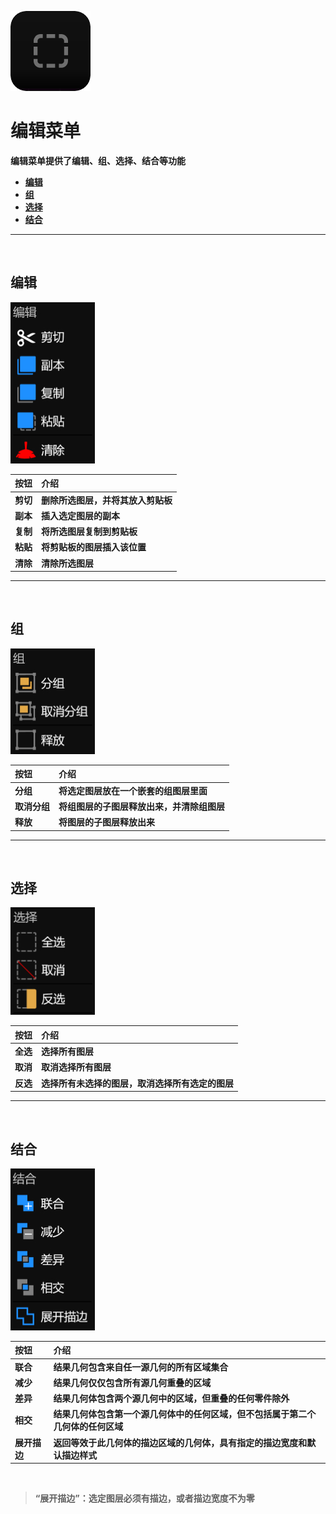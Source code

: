 ![Image](Images/Menus_EditMenu.png)
# **编辑菜单**
**编辑菜单提供了编辑、组、选择、结合等功能**
- [**编辑**](#编辑)
- [**组**](#组)
- [**选择**](#选择)
- [**结合**](#结合)


---
<br/>

## **编辑**
![Image](Images/Menus_EditMenu_Edit.jpg)

|**按钮**|**介绍**|
|:-|:-|
|**剪切**|**删除所选图层，并将其放入剪贴板**|
|**副本**|**插入选定图层的副本**|
|**复制**|**将所选图层复制到剪贴板**|
|**粘贴**|**将剪贴板的图层插入该位置**|
|**清除**|**清除所选图层**|


---
<br/>

## **组**
![Image](Images/Menus_EditMenu_Group.jpg)

|**按钮**|**介绍**|
|:-|:-|
|**分组**|**将选定图层放在一个嵌套的组图层里面**|
|**取消分组**|**将组图层的子图层释放出来，并清除组图层**|
|**释放**|**将图层的子图层释放出来**|


---
<br/>

## **选择**
![Image](Images/Menus_EditMenu_Select.jpg)

|**按钮**|**介绍**|
|:-|:-|
|**全选**|**选择所有图层**|
|**取消**|**取消选择所有图层**|
|**反选**|**选择所有未选择的图层，取消选择所有选定的图层**|


---
<br/>

## **结合**
![Image](Images/Menus_EditMenu_Combine.jpg)

|**按钮**|**介绍**|
|:-|:-|
|**联合**|**结果几何包含来自任一源几何的所有区域集合**|
|**减少**|**结果几何仅仅包含所有源几何重叠的区域**|
|**差异**|**结果几何体包含两个源几何中的区域，但重叠的任何零件除外**|
|**相交**|**结果几何体包含第一个源几何体中的任何区域，但不包括属于第二个几何体的任何区域**|
|**展开描边**|**返回等效于此几何体的描边区域的几何体，具有指定的描边宽度和默认描边样式**|

<br/>

> **“展开描边”：选定图层必须有描边，或者描边宽度不为零**